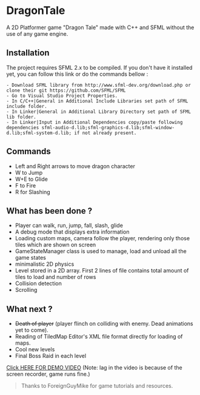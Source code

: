 # DragonTale

A 2D Platformer game "Dragon Tale" made with C++ and SFML without the use of any game engine.

## Installation

The project requires SFML 2.x to be compiled. If you don't have it installed yet, you can follow this link or do the commands bellow :
```
- Download SFML library from http://www.sfml-dev.org/download.php or clone their git https://github.com/SFML/SFML
- Go to Visual Studio Project Properties.
- In C/C++|General in Additional Include Libraries set path of SFML include folder.
- In Linker|General in Additional Library Directory set path of SFML lib folder.
- In Linker|Input in Additional Dependencies copy/paste following dependencies sfml-audio-d.lib;sfml-graphics-d.lib;sfml-window-d.lib;sfml-system-d.lib; if not already present.

```
## Commands

- Left and Right arrows to move dragon character
- W to Jump
- W+E to Glide
- F to Fire
- R for Slashing

## What has been done ?

* Player can walk, run, jump, fall, slash, glide
* A debug mode that displays extra information
* Loading custom maps, camera follow the player, rendering only those tiles which are shown on screen
* GameStateManager class is used to manage, load and unload all the game states
* minimalistic 2D physics
* Level stored in a 2D array. First 2 lines of file contains total amount of tiles to load and number of rows
* Collision detection
* Scrolling

## What next ?

* ~~Death of player~~ (player flinch on colliding with enemy. Dead animations yet to come).
* Reading of TiledMap Editor's XML file format directly for loading of maps.
* Cool new levels
* Final Boss Raid in each level

[Click HERE FOR DEMO VIDEO](https://sendvid.com/q4mr1j1r) (Note: lag in the video is because of the screen recorder, game runs fine.)

> Thanks to ForeignGuyMike for game tutorials and resources.